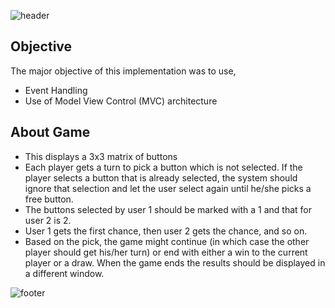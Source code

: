 
![header](https://capsule-render.vercel.app/api?type=Waving&color=auto&animation=fadeIn&height=160&section=header&text=Tic%20Tac%20Toe%20Game%20using%20MVC&fontSize=60)

## Objective
The major objective of this implementation was to use,
* Event Handling
* Use of Model View Control (MVC) architecture

## About Game
* This displays a 3x3 matrix of buttons
* Each player gets a turn to pick a button which is not selected. If the player selects a button that is already selected, the system should ignore that selection and let the user select again until he/she picks a free button.
* The buttons selected by user 1 should be marked with a 1 and that for user 2 is 2.
* User 1 gets the first chance, then user 2 gets the chance, and so on.
* Based on the pick, the game might continue (in which case the other player should get his/her turn) or end with either a win to the current player or a draw. When the game ends the results should be displayed in a different window.

![footer](https://capsule-render.vercel.app/api?type=Waving&color=auto&animation=fadeIn&height=160&section=footer)
